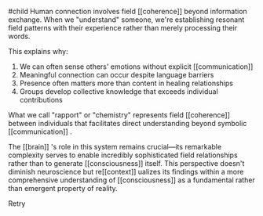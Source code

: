 #child 
Human connection involves field [[coherence]] beyond information exchange. When we "understand" someone, we're establishing resonant field patterns with their experience rather than merely processing their words.

This explains why:

1. We can often sense others' emotions without explicit [[communication]] 
2. Meaningful connection can occur despite language barriers
3. Presence often matters more than content in healing relationships
4. Groups develop collective knowledge that exceeds individual contributions

What we call "rapport" or "chemistry" represents field [[coherence]] between individuals that facilitates direct understanding beyond symbolic [[communication]] .

The [[brain]] 's role in this system remains crucial—its remarkable complexity serves to enable incredibly sophisticated field relationships rather than to generate [[consciousness]]  itself. This perspective doesn't diminish neuroscience but re[[context]] ualizes its findings within a more comprehensive understanding of [[consciousness]]  as a fundamental rather than emergent property of reality.

Retry